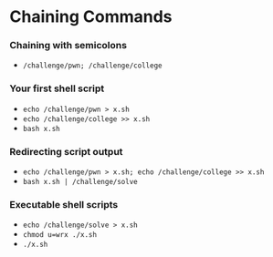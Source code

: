 # Chaining Commands

### Chaining with semicolons
- `/challenge/pwn; /challenge/college`
  
### Your first shell script
- `echo /challenge/pwn > x.sh `
- `echo /challenge/college >> x.sh`
- `bash x.sh`

### Redirecting script output
- `echo /challenge/pwn > x.sh; echo /challenge/college >> x.sh`
- `bash x.sh | /challenge/solve`

### Executable shell scripts
- `echo /challenge/solve > x.sh`
- `chmod u=wrx ./x.sh`
- `./x.sh`
